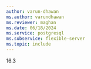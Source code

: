 ```yaml
---
author: varun-dhawan
ms.author: varundhawan
ms.reviewer: maghan
ms.date: 06/18/2024
ms.service: postgresql
ms.subservice: flexible-server
ms.topic: include
---
```

16.3

